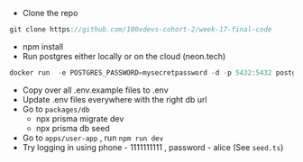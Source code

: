 - Clone the repo
```jsx
git clone https://github.com/100xdevs-cohort-2/week-17-final-code
```
- npm install
- Run postgres either locally or on the cloud (neon.tech)
```jsx
docker run  -e POSTGRES_PASSWORD=mysecretpassword -d -p 5432:5432 postgres
```
- Copy over all .env.example files to .env
- Update .env files everywhere with the right db url
- Go to `packages/db`
    - npx prisma migrate dev
    - npx prisma db seed
- Go to `apps/user-app` , run `npm run dev`
- Try logging in using phone - 1111111111 , password - alice (See `seed.ts`)